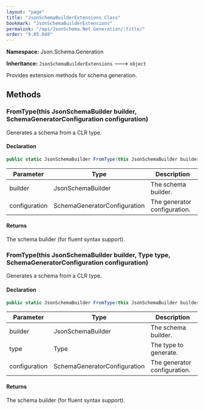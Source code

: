 ```yaml
---
layout: "page"
title: "JsonSchemaBuilderExtensions Class"
bookmark: "JsonSchemaBuilderExtensions"
permalink: "/api/JsonSchema.Net.Generation/:title/"
order: "9.05.040"
---
```

**Namespace:** Json.Schema.Generation

**Inheritance:**
`JsonSchemaBuilderExtensions`
 🡒 
`object`

Provides extension methods for schema generation.

## Methods

### FromType(this JsonSchemaBuilder builder, SchemaGeneratorConfiguration configuration)

Generates a schema from a CLR type.

#### Declaration

```c#
public static JsonSchemaBuilder FromType(this JsonSchemaBuilder builder, SchemaGeneratorConfiguration configuration)
```

| Parameter | Type | Description |
|---|---|---|
| builder | JsonSchemaBuilder | The schema builder. |
| configuration | SchemaGeneratorConfiguration | The generator configuration. |


#### Returns

The schema builder (for fluent syntax support).

### FromType(this JsonSchemaBuilder builder, Type type, SchemaGeneratorConfiguration configuration)

Generates a schema from a CLR type.

#### Declaration

```c#
public static JsonSchemaBuilder FromType(this JsonSchemaBuilder builder, Type type, SchemaGeneratorConfiguration configuration)
```

| Parameter | Type | Description |
|---|---|---|
| builder | JsonSchemaBuilder | The schema builder. |
| type | Type | The type to generate. |
| configuration | SchemaGeneratorConfiguration | The generator configuration. |


#### Returns

The schema builder (for fluent syntax support).

